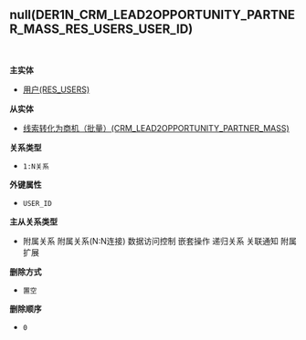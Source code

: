 ## null(DER1N_CRM_LEAD2OPPORTUNITY_PARTNER_MASS_RES_USERS_USER_ID) <!-- {docsify-ignore-all} -->



<br>
<p class="panel-title"><b>主实体</b></p>

* [用户(RES_USERS)](module/base/res_users)

<p class="panel-title"><b>从实体</b></p>

* [线索转化为商机（批量）(CRM_LEAD2OPPORTUNITY_PARTNER_MASS)](module/crm/crm_lead2opportunity_partner_mass)

<p class="panel-title"><b>关系类型</b></p>

* `1:N关系`

<p class="panel-title"><b>外键属性</b></p>

* `USER_ID`

<p class="panel-title"><b>主从关系类型</b></p>

* <i class="fa fa-square"/></i> 附属关系 <i class="fa fa-square"/></i> 附属关系(N:N连接) <i class="fa fa-square"/></i> 数据访问控制 <i class="fa fa-square"/></i> 嵌套操作 <i class="fa fa-square"/></i> 递归关系 <i class="fa fa-square"/></i> 关联通知 <i class="fa fa-square"/></i> 附属扩展

<p class="panel-title"><b>删除方式</b></p>

* `置空`

<p class="panel-title"><b>删除顺序</b></p>

* `0`
